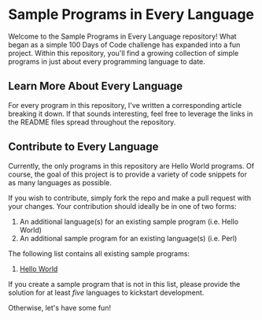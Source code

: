 # Sample Programs in Every Language

Welcome to the Sample Programs in Every Language repository! What began
as a simple 100 Days of Code challenge has expanded into a fun project.
Within this repository, you'll find a growing collection of simple programs
in just about every programming language to date.

## Learn More About Every Language

For every program in this repository, I've written a corresponding article
breaking it down. If that sounds interesting, feel free to leverage the links
in the README files spread throughout the repository.

## Contribute to Every Language

Currently, the only programs in this repository are Hello World programs.
Of course, the goal of this project is to provide a variety of code snippets
for as many languages as possible.

If you wish to contribute, simply fork the repo and make a pull request
with your changes. Your contribution should ideally be in one of two forms:

1. An additional language(s) for an existing sample program (i.e. Hello World)
2. An additional sample program for an existing language(s) (i.e. Perl)

The following list contains all existing sample programs:

1. [Hello World](https://therenegadecoder.com/code/hello-world-in-every-language/)

If you create a sample program that is not in this list, please provide the
solution for at least *five* languages to kickstart development.

Otherwise, let's have some fun!
